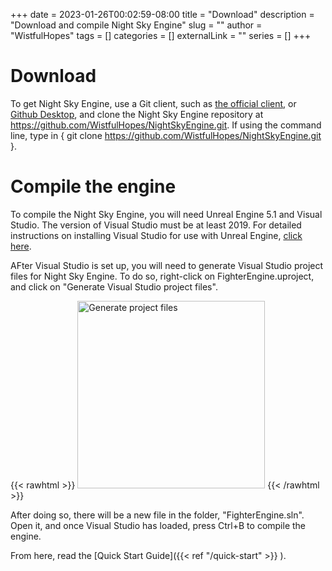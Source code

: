 +++ 
date = 2023-01-26T00:02:59-08:00
title = "Download"
description = "Download and compile Night Sky Engine"
slug = ""
author = "WistfulHopes"
tags = []
categories = []
externalLink = ""
series = []
+++

# Download

To get Night Sky Engine, use a Git client, such as [the official client](https://git-scm.com/), or [Github Desktop](https://desktop.github.com/), and clone the Night Sky Engine repository at https://github.com/WistfulHopes/NightSkyEngine.git. If using the command line, type in 
{
    git clone https://github.com/WistfulHopes/NightSkyEngine.git
}.

# Compile the engine

To compile the Night Sky Engine, you will need Unreal Engine 5.1 and Visual Studio. The version of Visual Studio must be at least 2019. For detailed instructions on installing Visual Studio for use with Unreal Engine, [click here](https://docs.unrealengine.com/5.1/en-US/setting-up-visual-studio-development-environment-for-cplusplus-projects-in-unreal-engine/).

AFter Visual Studio is set up, you will need to generate Visual Studio project files for Night Sky Engine. To do so, right-click on FighterEngine.uproject, and click on "Generate Visual Studio project files".

{{< rawhtml >}}
<img src="..\images\download\generate-project-files.png" alt="Generate project files" style="width:300px;"/>
{{< /rawhtml >}}

After doing so, there will be a new file in the folder, "FighterEngine.sln". Open it, and once Visual Studio has loaded, press Ctrl+B to compile the engine.

From here, read the [Quick Start Guide]({{< ref "/quick-start" >}} ).